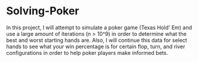 # Solving-Poker
In this project, I will attempt to simulate a poker game (Texas Hold' Em) and use a large amount of iterations (n > 10^9) in order to determine what the best and worst starting hands are. Also, I will continue this data for select hands to see what your win percentage is for certain flop, turn, and river configurations in order to help poker players make informed bets.
